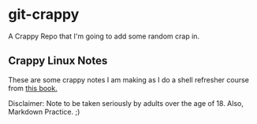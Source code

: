 # git-crappy
A Crappy Repo that I'm going to add some random crap in.

## Crappy Linux Notes
These are some crappy notes I am making as I do a shell refresher course from  [this book.](https://books.google.co.ke/books/about/Linux_Command_Line_and_Shell_Scripting_B.html?id=-Y9E_6lu2DoC&printsec=frontcover&source=kp_read_button&redir_esc=y#v=onepage&q&f=false)

Disclaimer: Note to be taken seriously by adults over the age of 18.
Also, Markdown Practice. ;)